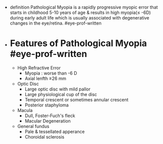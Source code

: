 - definition Pathological Myopia is a rapidly progressive myopic error that starts in childhood 5-10 years of age & results in high myopia(≤ -6D) during early adult life which is usually associated with degenerative changes in the eye/retina. #eye-prof-written
- # Features of Pathological Myopia #eye-prof-written
	- High Refractive Error
		- Myopia : worse than -6 D
		- Axial lenfth ≥26 mm
	- Optic Disc
		- Large optic disc with mild pallor
		- Large physiological cup of the disc
		- Temporal crescent or sometimes annular crescent
		- Posterior staphyloma
	- Macula
		- Dull, Foster-Fuch's fleck
		- Macular Degeneration
	- General fundus
		- Pale & tessellated apperance
		- Choroidal sclerosis